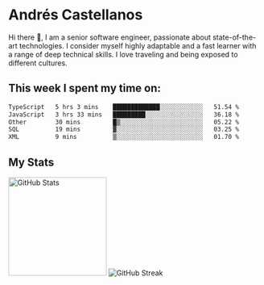 # Andrés Castellanos

Hi there 👋, I am a senior software engineer, passionate about state-of-the-art technologies. I consider myself highly adaptable and a fast learner with a range of deep technical skills. I love traveling and being exposed to different cultures.

## This week I spent my time on:

<!--START_SECTION:waka-->

```txt
TypeScript   5 hrs 3 mins    █████████████░░░░░░░░░░░░   51.54 %
JavaScript   3 hrs 33 mins   █████████░░░░░░░░░░░░░░░░   36.18 %
Other        30 mins         █▒░░░░░░░░░░░░░░░░░░░░░░░   05.22 %
SQL          19 mins         ▓░░░░░░░░░░░░░░░░░░░░░░░░   03.25 %
XML          9 mins          ▒░░░░░░░░░░░░░░░░░░░░░░░░   01.70 %
```

<!--END_SECTION:waka-->

## My Stats

<img height="195" src="https://github-readme-stats.vercel.app/api?username=andrescv&show_icons=true&theme=onedark&hide_border=true&card_width=495" alt="GitHub Stats" />

<img src="https://streak-stats.demolab.com?user=andrescv&theme=one-dark-pro&hide_border=true" alt="GitHub Streak" />
